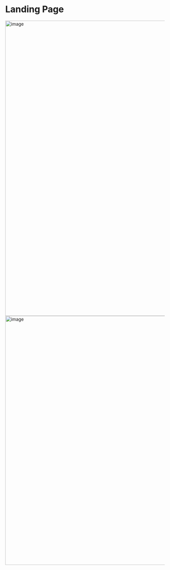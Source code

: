 # Landing Page
<img width="1899" height="934" alt="image" src="https://github.com/user-attachments/assets/63106ee3-2499-45e8-993a-d99f95a8ab93" />
<img width="1896" height="788" alt="image" src="https://github.com/user-attachments/assets/2ab54601-8c79-4d35-be91-7fbe23a66633" />


